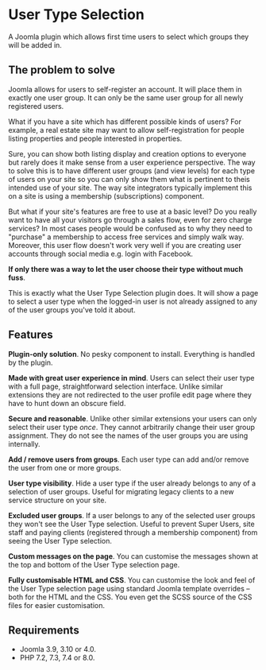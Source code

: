 # User Type Selection

A Joomla plugin which allows first time users to select which groups they will be added in.

## The problem to solve

Joomla allows for users to self-register an account. It will place them in exactly one user group. It can only be the same user group for all newly registered users.

What if you have a site which has different possible kinds of users? For example, a real estate site may want to allow self-registration for people listing properties and people interested in properties. 

Sure, you can show both listing display and creation options to everyone but rarely does it make sense from a user experience perspective. The way to solve this is to have different user groups (and view levels) for each type of users on your site so you can only show them what is pertinent to theis intended use of your site. The way site integrators typically implement this on a site is using a membership (subscriptions) component. 

But what if your site's features are free to use at a basic level? Do you really want to have all your visitors go through a sales flow, even for zero charge services? In most cases people would be confused as to why they need to "purchase" a membership to access free services and simply walk way. Moreover, this user flow doesn't work very well if you are creating user accounts through social media e.g. login with Facebook.

**If only there was a way to let the user choose their type without much fuss**.

This is exactly what the User Type Selection plugin does. It will show a page to select a user type when the logged-in user is not already assigned to any of the user groups you've told it about. 

## Features

**Plugin-only solution**. No pesky component to install. Everything is handled by the plugin.

**Made with great user experience in mind**. Users can select their user type with a full page, straightforward selection interface. Unlike similar extensions they are not redirected to the user profile edit page where they have to hunt down an obscure field.

**Secure and reasonable**. Unlike other similar extensions your users can only select their user type _once_. They cannot arbitrarily change their user group assignment. They do not see the names of the user groups you are using internally.

**Add / remove users from groups**. Each user type can add and/or remove the user from one or more groups.

**User type visibility**. Hide a user type if the user already belongs to any of a selection of user groups. Useful for migrating legacy clients to a new service structure on your site.

**Excluded user groups**. If a user belongs to any of the selected user groups they won't see the User Type selection. Useful to prevent Super Users, site staff and paying clients (registered through a membership component) from seeing the User Type selection.

**Custom messages on the page**. You can customise the messages shown at the top and bottom of the User Type selection page.

**Fully customisable HTML and CSS**. You can customise the look and feel of the User Type selection page using standard Joomla template overrides –both for the HTML and the CSS. You even get the SCSS source of the CSS files for easier customisation.

## Requirements

- Joomla 3.9, 3.10 or 4.0.
- PHP 7.2, 7.3, 7.4 or 8.0.